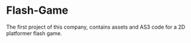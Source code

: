# Flash-Game
The first project of this company, contains assets and AS3 code for a 2D platformer flash game.
